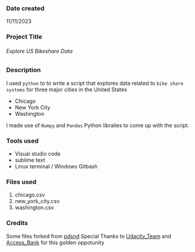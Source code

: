 ### Date created
11/11/2023

### Project Title
###### Explore US Bikeshare Data

### Description
I used `python` to to write a script that explores data related to `bike share systems` for three major cities in the United States 
* Chicago
* New York City
* Washington

I made use of `Numpy` and `Pandas` Python libralies to come up with the script. 

### Tools used
* Visual studio code
* sublime text
* Linux terminal / Windows Gitbash

### Files used
1. chicago.csv
2. new_york_city.csv
3. washington.csv

### Credits
Some files forked from [pdsnd](https://github.com/udacity/pdsnd_github)
Special Thanks to [Udacity_Team](https://www.udacity.com/) and [Access_Bank](https://www.accessbankplc.com/) for this golden oppotunity  
 
